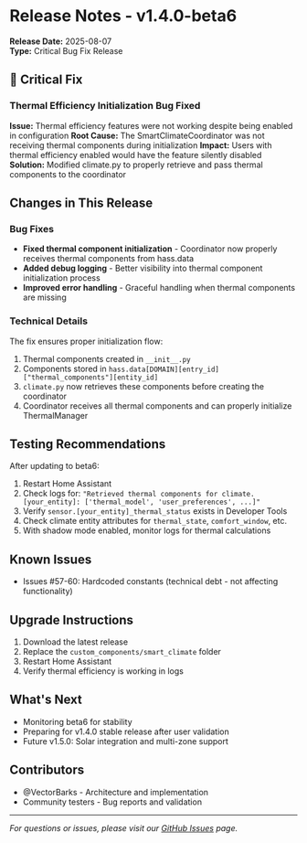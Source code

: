 # Release Notes - v1.4.0-beta6

**Release Date:** 2025-08-07  
**Type:** Critical Bug Fix Release

## 🔧 Critical Fix

### Thermal Efficiency Initialization Bug Fixed
**Issue:** Thermal efficiency features were not working despite being enabled in configuration
**Root Cause:** The SmartClimateCoordinator was not receiving thermal components during initialization
**Impact:** Users with thermal efficiency enabled would have the feature silently disabled
**Solution:** Modified climate.py to properly retrieve and pass thermal components to the coordinator

## Changes in This Release

### Bug Fixes
- **Fixed thermal component initialization** - Coordinator now properly receives thermal components from hass.data
- **Added debug logging** - Better visibility into thermal component initialization process
- **Improved error handling** - Graceful handling when thermal components are missing

### Technical Details
The fix ensures proper initialization flow:
1. Thermal components created in `__init__.py` 
2. Components stored in `hass.data[DOMAIN][entry_id]["thermal_components"][entity_id]`
3. `climate.py` now retrieves these components before creating the coordinator
4. Coordinator receives all thermal components and can properly initialize ThermalManager

## Testing Recommendations

After updating to beta6:
1. Restart Home Assistant
2. Check logs for: `"Retrieved thermal components for climate.[your_entity]: ['thermal_model', 'user_preferences', ...]"`
3. Verify `sensor.[your_entity]_thermal_status` exists in Developer Tools
4. Check climate entity attributes for `thermal_state`, `comfort_window`, etc.
5. With shadow mode enabled, monitor logs for thermal calculations

## Known Issues
- Issues #57-60: Hardcoded constants (technical debt - not affecting functionality)

## Upgrade Instructions
1. Download the latest release
2. Replace the `custom_components/smart_climate` folder
3. Restart Home Assistant
4. Verify thermal efficiency is working in logs

## What's Next
- Monitoring beta6 for stability
- Preparing for v1.4.0 stable release after user validation
- Future v1.5.0: Solar integration and multi-zone support

## Contributors
- @VectorBarks - Architecture and implementation
- Community testers - Bug reports and validation

---
*For questions or issues, please visit our [GitHub Issues](https://github.com/VectorBarks/smart-climate/issues) page.*
